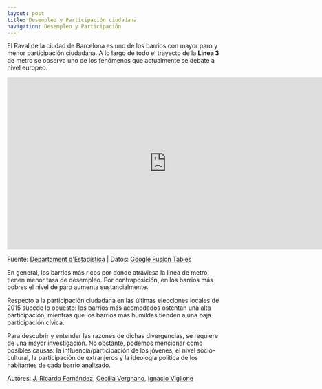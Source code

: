 ```yaml
---
layout: post
title: Desempleo y Participación ciudadana
navigation: Desempleo y Participación
---
```


El Raval de la ciudad de Barcelona es uno de los barrios con mayor paro y menor participación ciudadana. A lo largo de todo el trayecto de la **Linea 3** de metro se observa uno de los fenómenos que actualmente se debate a nivel europeo.

<iframe width="740" height="400" scrolling="no" frameborder="no" src="https://fusiontables.google.com/embedviz?containerId=googft-gviz-canvas&amp;q=select+col2%3E%3E0%2C+col10%3E%3E0%2C+col5%3E%3E1%2C+col6%3E%3E1+from+134xOIaY0aZR0eNWoDE9_s1elZut5s5Vv0f8NfqLJ+order+by+col10%3E%3E0+asc+limit+26&amp;viz=GVIZ&amp;t=LINE&amp;uiversion=2&amp;gco_forceIFrame=true&amp;gco_hasLabelsColumn=true&amp;gco_vAxes=%5B%7B%22title%22%3A%22%25+Paro%22%2C+%22minValue%22%3Anull%2C+%22maxValue%22%3Anull%2C+%22useFormatFromData%22%3Atrue%2C+%22viewWindow%22%3A%7B%22max%22%3Anull%2C+%22min%22%3Anull%7D%2C+%22titleTextStyle%22%3A%7B%22color%22%3A%22%23222%22%2C+%22fontSize%22%3A12%2C+%22italic%22%3Afalse%7D%7D%2C%7B%22useFormatFromData%22%3Atrue%2C+%22viewWindow%22%3A%7B%22max%22%3Anull%2C+%22min%22%3Anull%7D%2C+%22minValue%22%3Anull%2C+%22maxValue%22%3Anull%2C+%22title%22%3A%22%25+Participaci%C3%B3n%22%2C+%22titleTextStyle%22%3A%7B%22color%22%3A%22%23222%22%2C+%22fontSize%22%3A12%2C+%22italic%22%3Afalse%7D%7D%5D&amp;gco_useFirstColumnAsDomain=true&amp;gco_legacyScatterChartLabels=true&amp;gco_curveType=&amp;gco_booleanRole=certainty&amp;gco_lineWidth=2&amp;gco_hAxis=%7B%22useFormatFromData%22%3Atrue%2C+%22minValue%22%3Anull%2C+%22maxValue%22%3Anull%2C+%22viewWindow%22%3Anull%2C+%22viewWindowMode%22%3Anull%7D&amp;gco_legend=top&amp;gco_series=%7B%220%22%3A%7B%22color%22%3A%22none%22%7D%2C+%221%22%3A%7B%22targetAxisIndex%22%3A0%2C+%22color%22%3A%22%23e69138%22%2C+%22lineWidth%22%3A4%7D%2C+%222%22%3A%7B%22targetAxisIndex%22%3A1%2C+%22color%22%3A%22%236aa84f%22%2C+%22lineWidth%22%3A4%7D%7D&amp;gco_title=Relaci%C3%B3n+Desempleo-Participaci%C3%B3n+Elecciones+Locales+2015&amp;gco_tooltip=%7B%22isHtml%22%3Atrue%7D&amp;tmplt=9&amp;width=740&amp;height=400"></iframe>

Fuente: [Departament d'Estadística](http://www.bcn.cat/estadistica/catala/index.htm) | 
Datos: [Google Fusion Tables](https://www.google.com/fusiontables/DataSource?docid=134xOIaY0aZR0eNWoDE9_s1elZut5s5Vv0f8NfqLJ)

En general, los barrios más ricos por donde atraviesa la linea de metro, tienen menor tasa de desempleo. Por contraposición, en los barrios más pobres el nivel de paro aumenta sustancialmente.

Respecto a la participación ciudadana en las últimas elecciones locales de 2015 sucede lo opuesto: los barrios más acomodados ostentan una alta participación, mientras que los barrios más humildes tienden a una baja participación cívica.

Para descubrir y entender las razones de dichas divergencias, se requiere de una mayor investigación. No obstante, podemos mencionar como posibles causas: la influencia/participación de los jóvenes, el nivel socio-cultural, la participación de extranjeros y la ideología política de los habitantes de cada barrio analizado.

Autores: [J. Ricardo Fernández](https://la22.org/somosla22/), [Cecilia Vergnano](https://la22.org/somosla22/), [Ignacio Viglione](https://la22.org/somosla22/)
